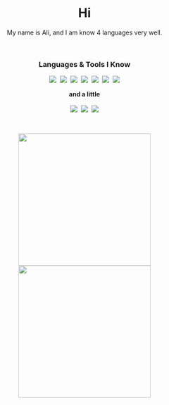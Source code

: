 <p>
  <h1 align="center"><b>Hi</b></h1>
</p>
<p align="center">
My name is Ali, and I am know 4 languages very well.
</p>

<br/>

<p>
  <h3 align="center"><b>Languages & Tools I Know</b></h3>
</p>

<p align="center">
<img src="https://img.shields.io/badge/python-3670A0?style=for-the-badge&logo=python&logoColor=ffdd54"/>&nbsp;
<img src="https://img.shields.io/badge/go-%2300ADD8.svg?style=for-the-badge&logo=go&logoColor=white"/>&nbsp;
<img src="https://img.shields.io/badge/c++-%2300599C.svg?style=for-the-badge&logo=c%2B%2B&logoColor=white"/>&nbsp;
<img src="https://img.shields.io/badge/c-%2300599C.svg?style=for-the-badge&logo=c&logoColor=white"/>&nbsp;
<img src="https://img.shields.io/badge/git-%23121011.svg?style=for-the-badge&logo=github&logoColor=white"/>&nbsp;
<img src="https://img.shields.io/badge/django-%23092E20.svg?style=for-the-badge&logo=django&logoColor=white"/>&nbsp;
<img src="https://img.shields.io/badge/Pyrogram-%23FF6701.svg?style=for-the-badge&logo=fireship&logoColor=white"/>
</p>
<p align="center">
  <b>and a little</b><br/><br/>
<img src="https://img.shields.io/badge/css3-%231572B6.svg?style=for-the-badge&logo=css3&logoColor=white"/>&nbsp;
<img src="https://img.shields.io/badge/html5-%23E34F26.svg?style=for-the-badge&logo=html5&logoColor=white"/>&nbsp;
<img src="https://img.shields.io/badge/Gimp-657D8B?style=for-the-badge&logo=gimp&logoColor=FFFFFF"/>
</p>
<br/>



<p align="center">
<img src="https://github-readme-stats.vercel.app/api?username=awolverp&show_icons=true&theme=dark" width="300"/>
<img src="https://github-readme-stats.vercel.app/api/top-langs/?username=awolverp&layout=compact&theme=dark" width="300" />
</p>
